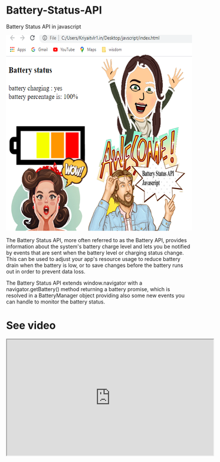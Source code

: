 # Battery-Status-API
Battery Status API in javascript

<img src="thambs.png" width="597" height="532">
<br>

The Battery Status API, more often referred to as the Battery API, provides information about the system's battery charge level and lets you be notified by events that are sent when the battery level or charging status change. This can be used to adjust your app's resource usage to reduce battery drain when the battery is low, or to save changes before the battery runs out in order to prevent data loss.

The Battery Status API extends window.navigator with a navigator.getBattery() method returning a battery promise, which is resolved in a BatteryManager object providing also some new events you can handle to monitor the battery status.

<h1>See video</h1>
<iframe width="560" height="315"
src="https://youtu.be/zUQci6y4oP0"></iframe>
